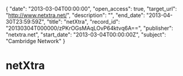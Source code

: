 {
  "date": "2013-03-04T00:00:00", 
  "open_access": true, 
  "target_url": "http://www.netxtra.net/", 
  "description": "", 
  "end_date": "2013-04-30T23:59:59Z", 
  "title": "netXtra", 
  "record_id": "20130304T000000/zPKrOGsMAqLOvP64ktvq6A==", 
  "publisher": "netxtra.net", 
  "start_date": "2013-03-04T00:00:00Z", 
  "subject": "Cambridge Network"
}

# netXtra

